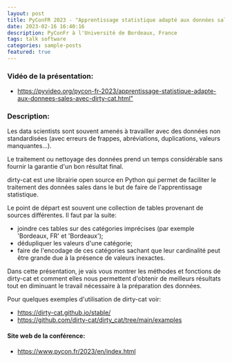 ```yaml
---
layout: post
title: PyConFR 2023 - "Apprentissage statistique adapté aux données sales avec dirty-cat"
date: 2023-02-16 16:40:16
description: PyConFr à l'Université de Bordeaux, France
tags: talk software
categories: sample-posts
featured: true
---
```


### Vidéo de la présentation:

<ul>
    <li> <a href="https://pyvideo.org/pycon-fr-2023/apprentissage-statistique-adapte-aux-donnees-sales-avec-dirty-cat.html">https://pyvideo.org/pycon-fr-2023/apprentissage-statistique-adapte-aux-donnees-sales-avec-dirty-cat.html"</a> </li>
</ul>

### Description:

Les data scientists sont souvent amenés à travailler avec des données non standardisées (avec erreurs de frappes, abréviations, duplications, valeurs manquantes...).

Le traitement ou nettoyage des données prend un temps considérable sans fournir la garantie d'un bon résultat final.

dirty-cat est une librairie open source en Python qui permet de faciliter le traitement des données sales dans le but de faire de l'apprentissage statistique.

Le point de départ est souvent une collection de tables provenant de sources différentes. Il faut par la suite:

<ul>
    <li>joindre ces tables sur des catégories imprécises (par exemple 'Bordeaux, FR' et 'Bordeaux');</li>
    <li>dédupliquer les valeurs d'une catégorie;</li>
    <li>faire de l'encodage de ces catégories sachant que leur cardinalité peut être grande due à la présence de valeurs inexactes.</li>
</ul>

Dans cette présentation, je vais vous montrer les méthodes et fonctions de dirty-cat et comment elles nous permettent d'obtenir de meilleurs résultats tout en diminuant le travail nécessaire à la préparation des données.

Pour quelques exemples d'utilisation de dirty-cat voir:
<ul>
    <li> <a href="https://dirty-cat.github.io/stable/">https://dirty-cat.github.io/stable/</a> </li>
    <li> <a href="https://github.com/dirty-cat/dirty_cat/tree/main/examples">https://github.com/dirty-cat/dirty_cat/tree/main/examples</a> </li>
</ul>

#### Site web de la conférence:
<ul>
    <li> <a href="https://www.pycon.fr/2023/en/index.html">https://www.pycon.fr/2023/en/index.html</a> </li>
</ul>